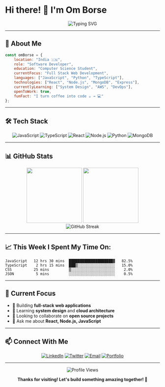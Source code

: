 # Hi there! 👋 I'm Om Borse

<div align="center">
  <img src="https://readme-typing-svg.herokuapp.com?font=Fira+Code&size=22&pause=1000&color=36BCF7&center=true&vCenter=true&width=435&lines=Software+Developer;Problem+Solver;Tech+Enthusiast;Always+Learning" alt="Typing SVG" />
</div>

---

## 🚀 About Me

```javascript
const omBorse = {
    location: "India 🇮🇳",
    role: "Software Developer",
    education: "Computer Science Student",
    currentFocus: "Full Stack Web Development",
    languages: ["JavaScript", "Python", "TypeScript"],
    technologies: ["React", "Node.js", "MongoDB", "Express"],
    currentlyLearning: ["System Design", "AWS", "DevOps"],
    openToWork: true,
    funFact: "I turn coffee into code ☕️ → 💻"
};
```

---

## 🛠️ Tech Stack

<div align="center">

![JavaScript](https://img.shields.io/badge/JavaScript-F7DF1E?style=for-the-badge&logo=javascript&logoColor=black)
![TypeScript](https://img.shields.io/badge/TypeScript-007ACC?style=for-the-badge&logo=typescript&logoColor=white)
![React](https://img.shields.io/badge/React-61DAFB?style=for-the-badge&logo=react&logoColor=black)
![Node.js](https://img.shields.io/badge/Node.js-339933?style=for-the-badge&logo=nodedotjs&logoColor=white)
![Python](https://img.shields.io/badge/Python-3776AB?style=for-the-badge&logo=python&logoColor=white)
![MongoDB](https://img.shields.io/badge/MongoDB-4EA94B?style=for-the-badge&logo=mongodb&logoColor=white)

</div>

---

## 📊 GitHub Stats

<div align="center">
  <img height="180em" src="https://github-readme-stats.vercel.app/api?username=Om-Borse26&show_icons=true&theme=dark&include_all_commits=true&count_private=true&hide_border=true"/>
  <img height="180em" src="https://github-readme-stats.vercel.app/api/top-langs/?username=Om-Borse26&layout=compact&theme=dark&hide_border=true"/>
</div>

<div align="center">
  <img src="https://github-readme-streak-stats.herokuapp.com/?user=Om-Borse26&theme=dark&hide_border=true" alt="GitHub Streak"/>
</div>

---

## 📈 This Week I Spent My Time On:

<!--START_SECTION:waka-->
```text
JavaScript   12 hrs 30 mins  ████████████████████▓   82.5%
TypeScript    2 hrs 15 mins  ███▒░░░░░░░░░░░░░░░░░   15.0%
CSS          25 mins         ▒░░░░░░░░░░░░░░░░░░░░    2.0%
JSON          5 mins         ░░░░░░░░░░░░░░░░░░░░░    0.5%
```
<!--END_SECTION:waka-->

---

## 🎯 Current Focus

- 🔭 Building **full-stack web applications**
- 🌱 Learning **system design** and **cloud architecture**
- 👯 Looking to collaborate on **open source projects**
- 💬 Ask me about **React, Node.js, JavaScript**

---

## 📫 Connect With Me

<div align="center">

[![LinkedIn](https://img.shields.io/badge/LinkedIn-0077B5?style=for-the-badge&logo=linkedin&logoColor=white)](https://linkedin.com/in/om-borse)
[![Twitter](https://img.shields.io/badge/Twitter-1DA1F2?style=for-the-badge&logo=twitter&logoColor=white)](https://twitter.com/om_borse26)
[![Email](https://img.shields.io/badge/Email-D14836?style=for-the-badge&logo=gmail&logoColor=white)](mailto:omborse26@gmail.com)
[![Portfolio](https://img.shields.io/badge/Portfolio-FF5722?style=for-the-badge&logo=firefox&logoColor=white)](https://omborse.dev)

</div>

---

<div align="center">
  <img src="https://komarev.com/ghpvc/?username=Om-Borse26&label=Profile%20views&color=0e75b6&style=flat" alt="Profile Views" />
  
  **Thanks for visiting! Let's build something amazing together! 🚀**
</div>
